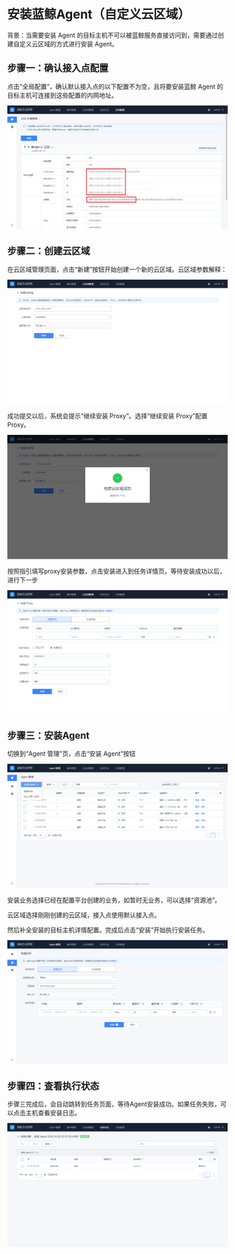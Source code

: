 # 安装蓝鲸Agent（自定义云区域）

背景：当需要安装 Agent 的目标主机不可以被蓝鲸服务直接访问到，需要通过创建自定义云区域的方式进行安装 Agent。

## 步骤一：确认接入点配置

点击“全局配置”，确认默认接入点的以下配置不为空，且将要安装蓝鲸 Agent 的目标主机可连接到这些配置的内网地址。

![-w2020](media/20200604152835.png)

## 步骤二：创建云区域

在云区域管理页面，点击“新建”按钮开始创建一个新的云区域。云区域参数解释：

![-w2020](media/20200604100613.png)

成功提交以后，系统会提示“继续安装 Proxy”。选择“继续安装 Proxy”配置 Proxy。

![-w2020](media/20200604100832.png)

按照指引填写proxy安装参数，点击安装进入到任务详情页，等待安装成功以后，进行下一步

![-w2020](media/20200604100902.png)

## 步骤三：安装Agent

切换到“Agent 管理”页，点击“安装 Agent”按钮

![-w2020](media/20200604153148.png)

安装业务选择已经在配置平台创建的业务，如暂时无业务，可以选择“资源池”。

云区域选择刚刚创建的云区域，接入点使用默认接入点。

然后补全安装的目标主机详情配置。完成后点击“安装”开始执行安装任务。

![-w2020](media/20200604154549.png)

## 步骤四：查看执行状态

步骤三完成后，会自动跳转到任务页面，等待Agent安装成功。如果任务失败，可以点击主机查看安装日志。

![-w2020](media/20200604153623.png)